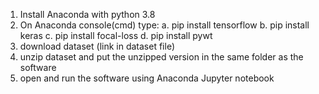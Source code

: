 
1.	Install Anaconda with python 3.8
2.	On Anaconda console(cmd) type:
a.	pip install tensorflow
b.	pip install keras
c.	pip install focal-loss
d.	pip install pywt
3.	download dataset (link in dataset file)
4.	unzip dataset and put the unzipped version in the same folder as the software
5.	open and run the software using Anaconda Jupyter notebook 
